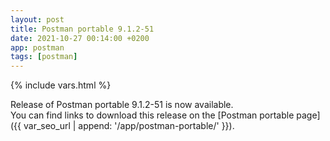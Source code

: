 ```yaml
---
layout: post
title: Postman portable 9.1.2-51
date: 2021-10-27 00:14:00 +0200
app: postman
tags: [postman]
---
```

{% include vars.html %}

Release of Postman portable 9.1.2-51 is now available.<br />
You can find links to download this release on the [Postman portable page]({{ var_seo_url | append: '/app/postman-portable/' }}).
